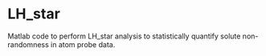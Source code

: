 # LH_star
 Matlab code to perform LH_star analysis to statistically quantify solute non-randomness in atom probe data.
